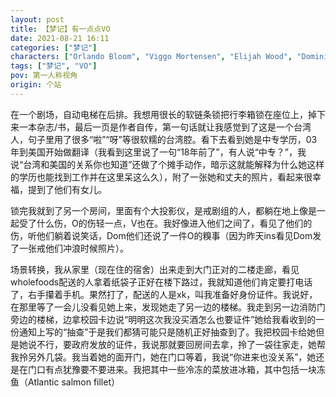 ```yaml
---
layout: post
title: 【梦记】有一点点VO
date: 2021-08-21 16:11
categories: ["梦记"]
characters: ["Orlando Bloom", "Viggo Mortensen", "Elijah Wood", "Dominique Monagh", "Billy Boyd"]
tags: ["梦记", "VO"]
pov: 第一人称视角
origin: 个站
---
```


在一个剧场，自动电梯在后排。我想用很长的软链条锁把行李箱锁在座位上，掉下来一本杂志/书，最后一页是作者自传，第一句话就让我感觉到了这是一个台湾人，句子里用了很多“啦”“呀”等很软糯的台湾腔。看下去看到她是中专学历，03年到美国开始做翻译（我看到这里说了一句“18年前了”，有人说“中专？”，我说“台湾和美国的关系你也知道”还做了个摊手动作，暗示这就能解释为什么她这样的学历也能找到工作并在这里呆这么久），附了一张她和丈夫的照片，看起来很幸福，提到了他们有女儿。

锁完我就到了另一个房间，里面有个大投影仪，是戒剧组的人，都躺在地上像是一起受了什么伤，O的伤轻一点，V也在。我好像进入他们之间了，看见了他们的伤，听他们躺着说笑话，Dom他们还说了一件O的糗事（因为昨天ins看见Dom发了一张戒他们冲浪时候照片）。

场景转换，我从家里（现在住的宿舍）出来走到大门正对的二楼走廊，看见wholefoods配送的人拿着纸袋子正好在楼下路过，我就知道他们肯定要打电话了，右手攥着手机。果然打了，配送的人是xk，叫我准备好身份证件。我说好，在那里等了一会儿没看见她上来，发现她走了另一边的楼梯。我走到另一边消防门旁边的楼梯，边拿校园卡边说“明明这次我没买酒怎么也要证件”她给我看收到的一份通知上写的“抽查”于是我们都猜可能只是随机正好抽查到了。我把校园卡给她但是她说不行，要政府发放的证件，我说那就要回房间去拿，拎了一袋往家走，她帮我拎另外几袋。我当着她的面开门，她在门口等着，我说“你进来也没关系”，她还是在门口有点犹豫要不要进来。我把其中一些冷冻的菜放进冰箱，其中包括一块冻鱼（Atlantic salmon fillet）

